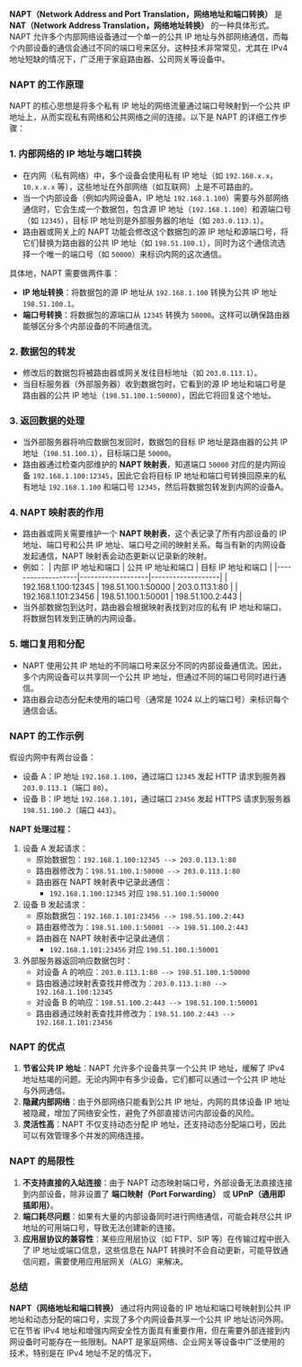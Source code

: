 **NAPT（Network Address and Port Translation，网络地址和端口转换）** 是 **NAT（Network Address Translation，网络地址转换）** 的一种具体形式。NAPT 允许多个内部网络设备通过一个单一的公共 IP 地址与外部网络通信，而每个内部设备的通信会通过不同的端口号来区分。这种技术非常常见，尤其在 IPv4 地址短缺的情况下，广泛用于家庭路由器、公司网关等设备中。

### NAPT 的工作原理

NAPT 的核心思想是将多个私有 IP 地址的网络流量通过端口号映射到一个公共 IP 地址上，从而实现私有网络和公共网络之间的连接。以下是 NAPT 的详细工作步骤：

### 1. **内部网络的 IP 地址与端口转换**
- 在内网（私有网络）中，多个设备会使用私有 IP 地址（如 `192.168.x.x`，`10.x.x.x` 等），这些地址在外部网络（如互联网）上是不可路由的。
- 当一个内部设备（例如内网设备A，IP 地址 `192.168.1.100`）需要与外部网络通信时，它会生成一个数据包，包含源 IP 地址（`192.168.1.100`）和源端口号（如 `12345`），目标 IP 地址则是外部服务器的地址（如 `203.0.113.1`）。
- 路由器或网关上的 NAPT 功能会修改这个数据包的源 IP 地址和源端口号，将它们替换为路由器的公共 IP 地址（如 `198.51.100.1`），同时为这个通信流选择一个唯一的端口号（如 `50000`）来标识内网的这次通信。

具体地，NAPT 需要做两件事：
- **IP 地址转换**：将数据包的源 IP 地址从 `192.168.1.100` 转换为公共 IP 地址 `198.51.100.1`。
- **端口号转换**：将数据包的源端口从 `12345` 转换为 `50000`。这样可以确保路由器能够区分多个内部设备的不同通信流。

### 2. **数据包的转发**
- 修改后的数据包将被路由器或网关发往目标地址（如 `203.0.113.1`）。
- 当目标服务器（外部服务器）收到数据包时，它看到的源 IP 地址和端口号是路由器的公共 IP 地址（`198.51.100.1:50000`），因此它将回复这个地址。

### 3. **返回数据的处理**
- 当外部服务器将响应数据包发回时，数据包的目标 IP 地址是路由器的公共 IP 地址（`198.51.100.1`），目标端口是 `50000`。
- 路由器通过检查内部维护的 **NAPT 映射表**，知道端口 `50000` 对应的是内网设备 `192.168.1.100:12345`，因此它会将目标 IP 地址和端口号转换回原来的私有地址 `192.168.1.100` 和端口号 `12345`，然后将数据包转发到内网的设备A。

### 4. **NAPT 映射表的作用**
- 路由器或网关需要维护一个 **NAPT 映射表**，这个表记录了所有内部设备的 IP 地址、端口号和公共 IP 地址、端口号之间的映射关系。每当有新的内网设备发起通信，NAPT 映射表会动态更新以记录新的映射。
- 例如：
  | 内部 IP 地址和端口 | 公共 IP 地址和端口 | 目标 IP 地址和端口 |
  |-------------------|-------------------|-------------------|
  | 192.168.1.100:12345 | 198.51.100.1:50000 | 203.0.113.1:80    |
  | 192.168.1.101:23456 | 198.51.100.1:50001 | 198.51.100.2:443  |
- 当外部数据包到达时，路由器会根据映射表找到对应的私有 IP 地址和端口，将数据包转发到正确的内网设备。

### 5. **端口复用和分配**
- NAPT 使用公共 IP 地址的不同端口号来区分不同的内部设备通信流。因此，多个内网设备可以共享同一个公共 IP 地址，但通过不同的端口号同时进行通信。
- 路由器会动态分配未使用的端口号（通常是 1024 以上的端口号）来标识每个通信会话。

### NAPT 的工作示例

假设内网中有两台设备：
- 设备 A：IP 地址 `192.168.1.100`，通过端口 `12345` 发起 HTTP 请求到服务器 `203.0.113.1`（端口 `80`）。
- 设备 B：IP 地址 `192.168.1.101`，通过端口 `23456` 发起 HTTPS 请求到服务器 `198.51.100.2`（端口 `443`）。

**NAPT 处理过程：**

1. 设备 A 发起请求：
    - 原始数据包：`192.168.1.100:12345 --> 203.0.113.1:80`
    - 路由器修改为：`198.51.100.1:50000 --> 203.0.113.1:80`
    - 路由器在 NAPT 映射表中记录此通信：
        - `192.168.1.100:12345` 对应 `198.51.100.1:50000`
2. 设备 B 发起请求：
    - 原始数据包：`192.168.1.101:23456 --> 198.51.100.2:443`
    - 路由器修改为：`198.51.100.1:50001 --> 198.51.100.2:443`
    - 路由器在 NAPT 映射表中记录此通信：
        - `192.168.1.101:23456` 对应 `198.51.100.1:50001`
3. 外部服务器返回响应数据包时：
    - 对设备 A 的响应：`203.0.113.1:80 --> 198.51.100.1:50000`
    - 路由器通过映射表查找并修改为：`203.0.113.1:80 --> 192.168.1.100:12345`
    - 对设备 B 的响应：`198.51.100.2:443 --> 198.51.100.1:50001`
    - 路由器通过映射表查找并修改为：`198.51.100.2:443 --> 192.168.1.101:23456`

### NAPT 的优点

1. **节省公共 IP 地址**：NAPT 允许多个设备共享一个公共 IP 地址，缓解了 IPv4 地址枯竭的问题。无论内网中有多少设备，它们都可以通过一个公共 IP 地址与外网通信。
2. **隐藏内部网络**：由于外部网络只能看到公共 IP 地址，内网的具体设备 IP 地址被隐藏，增加了网络安全性，避免了外部直接访问内部设备的风险。
3. **灵活性高**：NAPT 不仅支持动态分配 IP 地址，还支持动态分配端口号，因此可以有效管理多个并发的网络连接。

### NAPT 的局限性

1. **不支持直接的入站连接**：由于 NAPT 动态映射端口号，外部设备无法直接连接到内部设备，除非设置了 **端口映射（Port Forwarding）** 或 **UPnP（通用即插即用）**。
2. **端口耗尽问题**：如果有大量的内部设备同时进行网络通信，可能会耗尽公共 IP 地址的可用端口号，导致无法创建新的连接。
3. **应用层协议的兼容性**：某些应用层协议（如 FTP、SIP 等）在传输过程中嵌入了 IP 地址或端口信息，这些信息在 NAPT 转换时不会自动更新，可能导致通信问题，需要使用应用层网关（ALG）来解决。

### 总结

**NAPT（网络地址和端口转换）** 通过将内网设备的 IP 地址和端口号映射到公共 IP 地址和动态分配的端口号，实现了多个内网设备共享一个公共 IP 地址访问外网。它在节省 IPv4 地址和增强内网安全性方面具有重要作用，但在需要外部连接到内网设备时可能存在一些限制。NAPT 是家庭网络、企业网关等设备中广泛使用的技术，特别是在 IPv4 地址不足的情况下。
